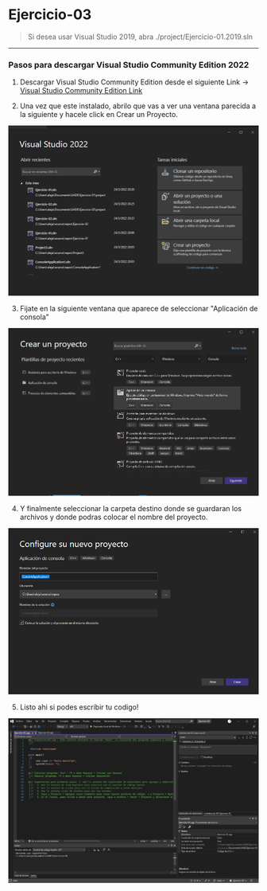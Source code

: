 # Ejercicio-03


> Si desea usar Visual Studio 2019, abra ./project/Ejercicio-01.2019.sln

---

### Pasos para descargar Visual Studio Community Edition 2022

1.	Descargar Visual Studio Community Edition desde el siguiente Link -> [Visual Studio Community Edition Link](https://visualstudio.microsoft.com/es/thank-you-downloading-visual-studio/?sku=Community&channel=Release&version=VS2022&source=VSLandingPage&cid=2030&passive=false)

2.	Una vez que este instalado, abrilo que vas a ver una ventana parecida a la siguiente y  hacele click en Crear un Proyecto.
<img src="./doc/img/project.png">
 
3.	Fijate en la siguiente ventana que aparece de seleccionar "Aplicación de consola"
<img src="./doc/img/create.png">
 
4.	Y finalmente seleccionar la carpeta destino donde se guardaran los archivos y donde podras colocar el nombre del proyecto.
<img src="./doc/img/setup.png">
 
5.	Listo ahi si podes escribir tu codigo!
<img src="./doc/img/code.png">
 